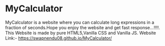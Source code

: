 # MyCalculator
MyCalculator is a website where you can calculate long expressions in a fraction of seconds.Hope you enjoy the website and get fast response...!!!!.
This Website is made by pure HTML5,Vanilla CSS and Vanilla JS.
Website Link:- https://swapnendu08.github.io/MyCalculator/
